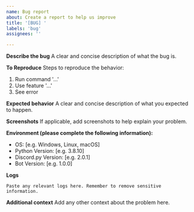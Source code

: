 ```yaml
---
name: Bug report
about: Create a report to help us improve
title: '[BUG] '
labels: 'bug'
assignees: ''

---
```


**Describe the bug**
A clear and concise description of what the bug is.

**To Reproduce**
Steps to reproduce the behavior:
1. Run command '...'
2. Use feature '...'
3. See error

**Expected behavior**
A clear and concise description of what you expected to happen.

**Screenshots**
If applicable, add screenshots to help explain your problem.

**Environment (please complete the following information):**
- OS: [e.g. Windows, Linux, macOS]
- Python Version: [e.g. 3.8.10]
- Discord.py Version: [e.g. 2.0.1]
- Bot Version: [e.g. 1.0.0]

**Logs**
```
Paste any relevant logs here. Remember to remove sensitive information.
```

**Additional context**
Add any other context about the problem here.
